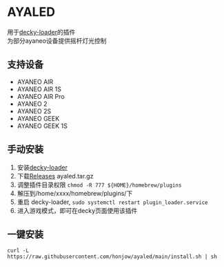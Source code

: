 # AYALED
用于[decky-loader](https://github.com/SteamDeckHomebrew/decky-loader)的插件  
为部分ayaneo设备提供摇杆灯光控制

## 支持设备
- AYANEO AIR
- AYANEO AIR 1S
- AYANEO AIR Pro
- AYANEO 2
- AYANEO 2S
- AYANEO GEEK
- AYANEO GEEK 1S

## 手动安装

1. 安装[decky-loader](https://github.com/SteamDeckHomebrew/decky-loader)
2. 下载[Releases](https://github.com//ayaled/releases) ayaled.tar.gz
3. 调整插件目录权限 `chmod -R 777 ${HOME}/homebrew/plugins`
4. 解压到/home/xxxx/homebrew/plugins/下
5. 重启 decky-loader, `sudo systemctl restart plugin_loader.service`
6. 进入游戏模式，即可在decky页面使用该插件

## 一键安装
```
curl -L https://raw.githubusercontent.com/honjow/ayaled/main/install.sh | sh
```